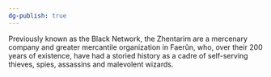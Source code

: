```yaml
---
dg-publish: true
---
```


Previously known as the Black Network, the Zhentarim are a mercenary company and greater mercantile organization in Faerûn, who, over their 200 years of existence, have had a storied history as a cadre of self-serving thieves, spies, assassins and malevolent wizards.
